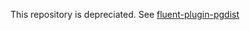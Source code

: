 This repository is depreciated. See [fluent-plugin-pgdist](https://github.com/haracane/fluent-plugin-pgdist)
